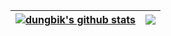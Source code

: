| <a href="https://github.com/anuraghazra/github-readme-stats"><img align="center" src="https://github-readme-stats.vercel.app/api?username=dungbik&show_icons=true" alt="dungbik's github stats" /></a> | <a href="https://github.com/anuraghazra/github-readme-stats"><img align="center" src="https://github-readme-stats.vercel.app/api/top-langs/?username=dungbik&layout=compact" /></a> |
| ------------- | ------------- |

<!--
**dungbik/dungbik** is a ✨ _special_ ✨ repository because its `README.md` (this file) appears on your GitHub profile.

Here are some ideas to get you started:

- 🔭 I’m currently working on ...
- 🌱 I’m currently learning ...
- 👯 I’m looking to collaborate on ...
- 🤔 I’m looking for help with ...
- 💬 Ask me about ...
- 📫 How to reach me: ...
- 😄 Pronouns: ...
- ⚡ Fun fact: ...
-->

